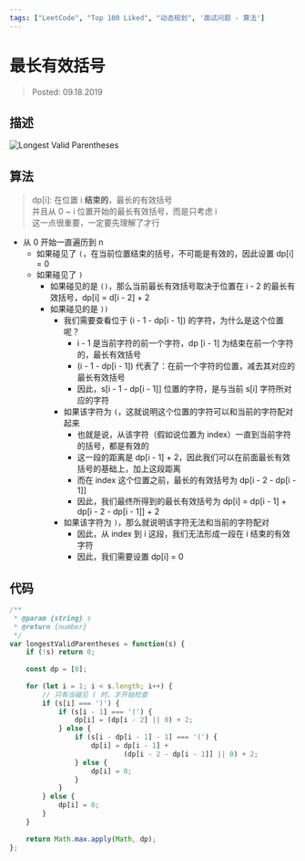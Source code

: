 ```yaml
---
tags: ["LeetCode", "Top 100 Liked", "动态规划", '面试问题 - 算法']
---
```


# 最长有效括号

> Posted: 09.18.2019

<Tag />

## 描述

![Longest Valid Parentheses](/LVP.png)

## 算法

> dp[i]: 在位置 i **结束的**，最长的有效括号  
> 并且从 0 ~ i 位置开始的最长有效括号，而是只考虑 i  
> 这一点很重要，一定要先理解了才行  

- 从 0 开始一直遍历到 n
  - 如果碰见了 `(`，在当前位置结束的括号，不可能是有效的，因此设置 dp[i] = 0
  - 如果碰见了 `)`
    - 如果碰见的是 `()`，那么当前最长有效括号取决于位置在 i - 2 的最长有效括号，dp[i] = d[i - 2] + 2
    - 如果碰见的是 `))`
      - 我们需要查看位于 (i - 1 - dp[i - 1]) 的字符，为什么是这个位置呢？
        - i - 1 是当前字符的前一个字符，dp [i - 1] 为结束在前一个字符的，最长有效括号
        - (i - 1 - dp[i - 1]) 代表了：在前一个字符的位置，减去其对应的最长有效括号
        - 因此，s[i - 1 - dp[i - 1]] 位置的字符，是与当前 s[i] 字符所对应的字符
      - 如果该字符为 `(`，这就说明这个位置的字符可以和当前的字符配对起来
        - 也就是说，从该字符（假如说位置为 index）一直到当前字符的括号，都是有效的
        - 这一段的距离是 dp[i - 1] + 2，因此我们可以在前面最长有效括号的基础上，加上这段距离
        - 而在 index 这个位置之前，最长的有效括号为 dp[i - 2 - dp[i - 1]]
        - 因此，我们最终所得到的最长有效括号为 dp[i] = dp[i - 1] + dp[i - 2 - dp[i - 1]] + 2
      - 如果该字符为 `)`，那么就说明该字符无法和当前的字符配对
        - 因此，从 index 到 i 这段，我们无法形成一段在 i 结束的有效字符
        - 因此，我们需要设置 dp[i] = 0


## 代码

```javascript
/**
 * @param {string} s
 * @return {number}
 */
var longestValidParentheses = function(s) {
    if (!s) return 0;
    
    const dp = [0];
    
    for (let i = 1; i < s.length; i++) {
        // 只有当碰见 ( 时，才开始检查
        if (s[i] === ')') {
            if (s[i - 1] === '(') {
                dp[i] = (dp[i - 2] || 0) + 2;
            } else {
                if (s[i - dp[i - 1] - 1] === '(') {
                    dp[i] = dp[i - 1] + 
                            (dp[i - 2 - dp[i - 1]] || 0) + 2;
                } else {
                    dp[i] = 0;
                }
            }
        } else {
            dp[i] = 0;
        }
    }
    
    return Math.max.apply(Math, dp);
};
```

<Disqus />